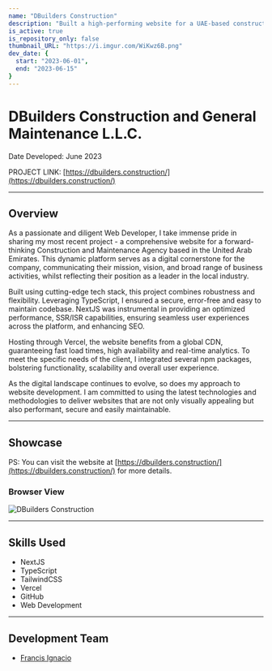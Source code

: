 ```yaml
---
name: "DBuilders Construction"
description: "Built a high-performing website for a UAE-based construction agency."
is_active: true
is_repository_only: false
thumbnail_URL: "https://i.imgur.com/WiKwz6B.png"
dev_date: {
  start: "2023-06-01",
  end: "2023-06-15"
}
---
```


# DBuilders Construction and General Maintenance L.L.C.

Date Developed: June 2023

PROJECT LINK: [https://dbuilders.construction/](https://dbuilders.construction/)

---

## Overview

As a passionate and diligent Web Developer, I take immense pride in sharing my most recent project - a comprehensive website for a forward-thinking Construction and Maintenance Agency based in the United Arab Emirates. This dynamic platform serves as a digital cornerstone for the company, communicating their mission, vision, and broad range of business activities, whilst reflecting their position as a leader in the local industry.

Built using cutting-edge tech stack, this project combines robustness and flexibility. Leveraging TypeScript, I ensured a secure, error-free and easy to maintain codebase. NextJS was instrumental in providing an optimized performance, SSR/ISR capabilities, ensuring seamless user experiences across the platform, and enhancing SEO.

Hosting through Vercel, the website benefits from a global CDN, guaranteeing fast load times, high availability and real-time analytics. To meet the specific needs of the client, I integrated several npm packages, bolstering functionality, scalability and overall user experience.

As the digital landscape continues to evolve, so does my approach to website development. I am committed to using the latest technologies and methodologies to deliver websites that are not only visually appealing but also performant, secure and easily maintainable.

---

## Showcase

PS: You can visit the website at [https://dbuilders.construction/](https://dbuilders.construction/) for more details.

### Browser View

![DBuilders Construction](https://i.imgur.com/WiKwz6B.png)

---

## Skills Used

- NextJS
- TypeScript
- TailwindCSS
- Vercel
- GitHub
- Web Development

---

## Development Team

- [Francis Ignacio](https://www.linkedin.com/in/noeyislearning/)
